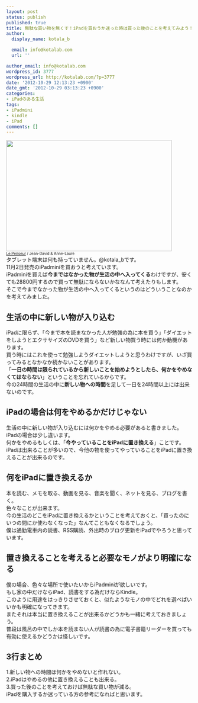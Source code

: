 ```yaml
---
layout: post
status: publish
published: true
title: 無駄な買い物を無くす！iPadを買おうか迷った時は買った後のことを考えてみよう！
author:
  display_name: kotala_b

  email: info@kotalab.com
  url: ''

author_email: info@kotalab.com
wordpress_id: 3777
wordpress_url: http://kotalab.com/?p=3777
date: '2012-10-29 12:13:23 +0900'
date_gmt: '2012-10-29 03:13:23 +0900'
categories:
- iPadのある生活
tags:
- iPadmini
- kindle
- iPad
comments: []
---
```

<p><a href="http://kotalab.com/wp-content/uploads/ipad_121029.jpg" target="_blank"><img src="http://kotalab.com/wp-content/uploads/ipad_121029.jpg" alt="" title="ipad_121029" width="448" height="300" class="alignnone size-full wp-image-3778" /></a><br />
<span style="font-size:10px;"><a href="http://www.flickr.com/photos/jedalani/2744362014/" target="_blank">Le Penseur</a> / Jean-David &amp; Anne-Laure</span><br />
タブレット端末は何も持っていません。@kotala_bです。<br />
11月2日発売のiPadminiを買おうと考えています。<br />
iPadminiを買えば<strong>今まではなかった物が生活の中へ入ってくる</strong>わけですが、安くても28800円するので買って無駄にならないかななんて考えたりもします。<br />
そこで今までなかった物が生活の中へ入ってくるというのはどういうことなのかを考えてみました。<br />
<!--more--></p>
<h2>生活の中に新しい物が入り込む</h2>
<p>iPadに限らず、「今まで本を読まなかった人が勉強の為に本を買う」「ダイエットをしようとエクササイズのDVDを買う」など新しい物買う時には何か動機があります。<br />
買う時にはこれを使って勉強しようダイエットしようと思うわけですが、いざ買ってみるとなかなか続かないことがあります。<br />
「<strong>一日の時間は限られているから新しいことを始めようとしたら、何かをやめなくてはならない</strong>」ということを忘れているからです。<br />
今の24時間の生活の中に<strong>新しい物への時間</strong>を足して一日を24時間以上には出来ないのです。</p>
<h2>iPadの場合は何をやめるかだけじゃない</h2>
<p>生活の中に新しい物が入り込むには何かをやめる必要があると書きました。<br />
iPadの場合は少し違います。<br />
何かをやめるもしくは、「<strong>今やっていることをiPadに置き換える</strong>」ことです。<br />
iPadは出来ることが多いので、今他の物を使ってやっていることをiPadに置き換えることが出来るのです。</p>
<h2>何をiPadに置き換えるか</h2>
<p>本を読む、メモを取る、動画を見る、音楽を聞く、ネットを見る、ブログを書く。<br />
色々なことが出来ます。<br />
今の生活のどこをiPadに置き換えるかということを考えておくと、「買ったのにいつの間にか使わなくなった」なんてこともなくなるでしょう。<br />
僕は通勤電車内の読書、RSS購読、外出時のブログ更新をiPadでやろうと思っています。</p>
<h2>置き換えることを考えると必要なモノがより明確になる</h2>
<p>僕の場合、色々な場所で使いたいからiPadminiが欲しいです。<br />
もし家の中だけならiPad、読書をする為だけならKindle。<br />
このように用途をはっきりさせておくと、似たようなモノの中でどれを選べばいいかも明確になってきます。<br />
またそれは本当に置き換えることが出来るかどうかも一緒に考えておきましょう。<br />
普段は風呂の中でしか本を読まない人が読書の為に電子書籍リーダーを買っても有効に使えるかどうかは怪しいです。</p>
<h2>3行まとめ</h2>
<p>1.新しい物への時間は何かをやめないと作れない。<br />
2.iPadはやめるの他に置き換えることも出来る。<br />
3.買った後のことを考えておけば無駄な買い物が減る。<br />
iPadを購入するか迷っている方の参考になればと思います。</p>
